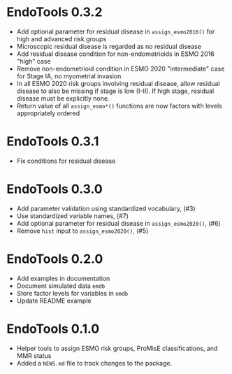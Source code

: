 # EndoTools 0.3.2

* Add optional parameter for residual disease in `assign_esmo2016()` for high and advanced risk groups
* Microscopic residual disease is regarded as no residual disease
* Add residual disease condition for non-endometrioids in ESMO 2016 "high" case
* Remove non-endometrioid condition in ESMO 2020 "intermediate" case for Stage IA, no myometrial invasion
* In all ESMO 2020 risk groups involving residual disease, allow residual disease to also be missing if stage is low (I-II). If high stage, residual disease must be explicitly none.
* Return value of all `assign_esmo*()` functions are now factors with levels appropriately ordered

# EndoTools 0.3.1

* Fix conditions for residual disease

# EndoTools 0.3.0

* Add parameter validation using standardized vocabulary, (#3)
* Use standardized variable names, (#7)
* Add optional parameter for residual disease in `assign_esmo2020()`, (#6)
* Remove `hist` input to `assign_esmo2020()`, (#5)

# EndoTools 0.2.0

* Add examples in documentation
* Document simulated data `emdb`
* Store factor levels for variables in `emdb`
* Update README example

# EndoTools 0.1.0

* Helper tools to assign ESMO risk groups, ProMisE classifications, and MMR status
* Added a `NEWS.md` file to track changes to the package.

